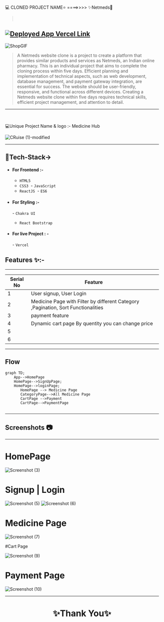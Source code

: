  💻 CLONED PROJECT NAME⭐ ====>>>> ✨Netmeds💫
> <br>


## [![Deployed App Vercel Link](https://img.shields.io/badge/Deployed_App_Vercel_Link-000?style=for-the-badge&logo=ko-fi&logoColor=white)](https://medicine-hub.vercel.app/)

![ShopGIF](https://media.giphy.com/media/F6ZC06fX688qk/giphy.gif)

> A Netmeds website clone is a project to create a platform that provides similar products and services as Netmeds, an Indian online pharmacy. This is an individual project that aims to complete the cloning process within five days. Efficient planning and implementation of technical aspects, such as web development, database management, and payment gateway integration, are essential for success. The website should be user-friendly, responsive, and functional across different devices. Creating a Netmeds website clone within five days requires technical skills, efficient project management, and attention to detail.
---


<br>

💻Unique Project Name & logo :- Medicine Hub

![CRuise (1)-modified](https://medicine-hub.vercel.app/static/media/Logo.9c966f8b432ccbcd9b3e.png)

---

## 💫Tech-Stack->

- #### For Frontend :-

  - `HTML5`
  - `CSS3`
     - `JavaScript `
  - `ReactJS`
     - `ES6 `

- #### For Styling :-

  - `Chakra UI `
  - `React Bootstrap `

- #### For live Project : -
  - `Vercel`

## Features ✨:-

---

| Serial No | Feature                                                                           |
| --------- | --------------------------------------------------------------------------------- |
| 1         | User signup, User Login                                              |
| 2         | Medicine Page with Filter by different Category ,Pagination, Sort Functionalities |
| 3         | payment feature                                              |
| 4         | Dynamic cart page By quentity you can change price                                                    |
| 5         |                                                    |
| 6         | 
---

## Flow

```mermaid
graph TD;
    App-->HomePage
    HomePage-->SignUpPage;
    HomePage-->loginPage;
       HomePage --> Medicine Page
       CategoryPage-->All Medicine Page
       CartPage -->Payment
       CartPage-->PaymentPage
      
```

---

## Screenshots 📷

---

# HomePage

![Screenshot (3)](https://user-images.githubusercontent.com/108014776/222342812-93b0db52-b922-4c3d-b81d-d30709c71f6d.png)

# Signup | Login

![Screenshot (5)](https://user-images.githubusercontent.com/108014776/222343027-3e771702-2cb6-4fc4-b793-c42385cf3d79.png)
![Screenshot (6)](https://user-images.githubusercontent.com/108014776/222343040-36511a33-bab3-4e92-999d-18c8fa9512f8.png)


# Medicine Page

![Screenshot (7)](https://user-images.githubusercontent.com/108014776/222343082-46c70803-a13b-47ef-9514-2ad9f24d08c2.png)


#Cart Page


![Screenshot (9)](https://user-images.githubusercontent.com/108014776/222343448-65fbb0a2-b6c5-454a-9c9b-324c9b06c758.png)

# Payment Page


![Screenshot (10)](https://user-images.githubusercontent.com/108014776/222343437-deac8783-e179-4a56-9101-c4c59f958ff2.png)


---

<h1 align="center">✨Thank You✨</h1>
